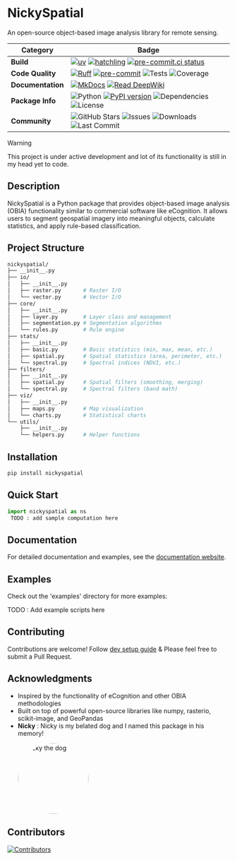 # NickySpatial

An open-source object-based image analysis library for remote sensing.

| Category | Badge |
|----------|-------|
| **Build** | [![uv](https://img.shields.io/badge/build-uv-blue?logo=uv&logoColor=white)](https://pypi.org/project/uv/) [![hatchling](https://img.shields.io/badge/build-hatchling-blue?logo=hatchling&logoColor=white)](https://github.com/pypa/hatchling)  [![pre-commit.ci status](https://results.pre-commit.ci/badge/github/kshitijrajsharma/nickyspatial/master.svg)](https://results.pre-commit.ci/latest/github/kshitijrajsharma/nickyspatial/master)  |
| **Code Quality** | [![Ruff](https://img.shields.io/badge/ruff-v0.11.3-blue?logo=ruff&logoColor=white)](https://beta.ruff.rs/) [![pre-commit](https://img.shields.io/badge/pre--commit-active-brightgreen?logo=pre-commit&logoColor=white)](https://pre-commit.com) ![Tests](https://img.shields.io/badge/tests-passing-brightgreen) ![Coverage](https://img.shields.io/badge/Coverage-90%25-brightgreen) |
| **Documentation** | [![MkDocs](https://img.shields.io/badge/MkDocs-Documentation-blue?logo=mkdocs&logoColor=white)](https://kshitijrajsharma.github.io/nickyspatial/) [![Read DeepWiki](https://deepwiki.com/badge.svg)](https://deepwiki.com/kshitijrajsharma/nickyspatial) |
| **Package Info** | ![Python](https://img.shields.io/badge/Python-3.10%2B-blue) [![PyPI version](https://img.shields.io/pypi/v/nickyspatial.svg)](https://pypi.org/project/nickyspatial) ![Dependencies](https://img.shields.io/librariesio/github/kshitijrajsharma/nickyspatial) ![License](https://img.shields.io/badge/License-MIT-yellow.svg) |
| **Community** | ![GitHub Stars](https://img.shields.io/github/stars/kshitijrajsharma/nickyspatial?style=social) ![Issues](https://img.shields.io/github/issues/kshitijrajsharma/nickyspatial) ![Downloads](https://img.shields.io/pypi/dm/nickyspatial.svg) ![Last Commit](https://img.shields.io/github/last-commit/kshitijrajsharma/nickyspatial) |

> [!WARNING]
> This project is under active development and lot of its functionality is still in my head yet to code.

## Description

NickySpatial is a Python package that provides object-based image analysis (OBIA) functionality similar to commercial software like eCognition. It allows users to segment geospatial imagery into meaningful objects, calculate statistics, and apply rule-based classification.

## Project Structure

```graphql
nickyspatial/
├── __init__.py
├── io/
│   ├── __init__.py
│   ├── raster.py       # Raster I/O
│   └── vector.py       # Vector I/O
├── core/
│   ├── __init__.py
│   ├── layer.py        # Layer class and management
│   ├── segmentation.py # Segmentation algorithms
│   └── rules.py        # Rule engine
├── stats/
│   ├── __init__.py
│   ├── basic.py        # Basic statistics (min, max, mean, etc.)
│   ├── spatial.py      # Spatial statistics (area, perimeter, etc.)
│   └── spectral.py     # Spectral indices (NDVI, etc.)
├── filters/
│   ├── __init__.py
│   ├── spatial.py      # Spatial filters (smoothing, merging)
│   └── spectral.py     # Spectral filters (band math)
├── viz/
│   ├── __init__.py
│   ├── maps.py         # Map visualization
│   └── charts.py       # Statistical charts
└── utils/
    ├── __init__.py
    └── helpers.py      # Helper functions
```

## Installation

```bash
pip install nickyspatial
```

## Quick Start

```python
import nickyspatial as ns
 TODO : add sample computation here

```

## Documentation

For detailed documentation and examples, see the [documentation website](#).

## Examples

Check out the 'examples' directory for more examples:

TODO : Add example scripts here

## Contributing

Contributions are welcome! Follow [dev setup guide](./docs/dev.md) & Please feel free to submit a Pull Request.

## Acknowledgments

- Inspired by the functionality of eCognition and other OBIA methodologies
- Built on top of powerful open-source libraries like numpy, rasterio, scikit-image, and GeoPandas
- **Nicky**  : Nicky is my belated dog and I named this package in his memory!
    <p align="left">
      <img src="https://github.com/user-attachments/assets/b5b86c63-ae5a-48b4-9d45-3bb34a58a102" alt="Nicky the dog" width="160" style="border-radius: 80px;" />
    </p>


## Contributors

[![Contributors](https://contrib.rocks/image?repo=kshitijrajsharma/nickyspatial)](https://github.com/kshitijrajsharma/nickyspatial/graphs/contributors)
